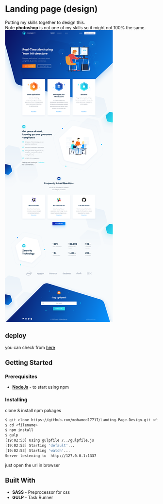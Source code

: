 # Landing page (design)

Putting my skills together to design this.\
Note **photoshop** is not one of my skills so it might not 100% the same.\
![pic of the design](design.png)

## deploy

you can check from [here](https://mohamed17717.github.io/Landing-Page-Design/dist/)

## Getting Started

### Prerequisites

- [**NodeJs**](https://nodejs.org/en/download/) - to start using npm

### Installing

clone & install npm pakages

```bash
$ git clone https://github.com/mohamed17717/Landing-Page-Design.git <filename>
$ cd <filename>
$ npm install
$ gulp
[19:02:53] Using gulpfile /../gulpfile.js
[19:02:53] Starting 'default'...
[19:02:53] Starting 'watch'...
Server lestening to  http://127.0.0.1:1337
```

just open the url in browser

## Built With

- **SASS** - Preprocessor for css
- **GULP** - Task Runner
